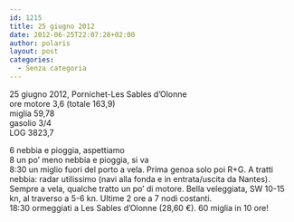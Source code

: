 ```yaml
---
id: 1215
title: 25 giugno 2012
date: 2012-06-25T22:07:28+02:00
author: polaris
layout: post
categories:
  - Senza categoria
---
```

25 giugno 2012, Pornichet-Les Sables d&#8217;Olonne  
ore motore 3,6 (totale 163,9)  
miglia 59,78  
gasolio 3/4  
LOG 3823,7

6 nebbia e pioggia, aspettiamo  
8 un po&#8217; meno nebbia e pioggia, si va  
8:30 un miglio fuori del porto a vela. Prima genoa solo poi R+G. A tratti nebbia: radar utilissimo (navi alla fonda e in entrata/uscita da Nantes). Sempre a vela, qualche tratto un po&#8217; di motore. Bella veleggiata, SW 10-15 kn, al traverso a 5-6 kn. Ultime 2 ore a 7 nodi costanti.  
18:30 ormeggiati a Les Sables d&#8217;Olonne (28,60 €). 60 miglia in 10 ore!
